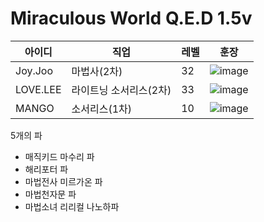 # Miraculous World Q.E.D 1.5v

|아이디|직업|레벨|훈장|
|------|---|---|---|
|Joy.Joo|마법사(2차)|32|![image](https://user-images.githubusercontent.com/72858711/191240354-ee323652-6f13-4d3e-81d6-de73f8020878.png)|
|LOVE.LEE|라이트닝 소서리스(2차)|33|![image](https://user-images.githubusercontent.com/72858711/191240405-9c939f2a-7bf8-4449-b95c-4fca04dc416f.png)|
|MANGO|소서리스(1차)|10|![image](https://user-images.githubusercontent.com/72858711/191240779-12f2f0bb-20ae-413d-b99f-588fbd81df85.png)|


5개의 파

- 매직키드 마수리 파
- 해리포터 파
- 마법전사 미르가온 파
- 마법천자문 파
- 마법소녀 리리컬 나노하파

